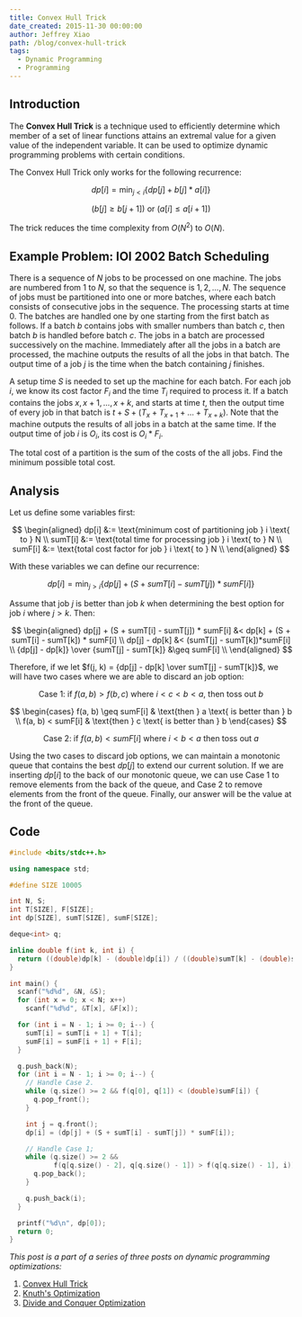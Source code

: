 ```yaml
---
title: Convex Hull Trick
date_created: 2015-11-30 00:00:00
author: Jeffrey Xiao
path: /blog/convex-hull-trick
tags:
  - Dynamic Programming
  - Programming
---
```


## Introduction

The **Convex Hull Trick** is a technique used to efficiently determine which member of a set of
linear functions attains an extremal value for a given value of the independent variable. It can be
used to optimize dynamic programming problems with certain conditions.

The Convex Hull Trick only works for the following recurrence:

$$
dp[i] = \min_{j < i}\left\{ dp[j] + b[j]*a[i] \right\}
$$

$$
(b[j] \geq b[j+1]) \text{ or } (a[i] \leq a[i+1])
$$

The trick reduces the time complexity from $O(N^2)$ to $O(N)$.

## Example Problem: IOI 2002 Batch Scheduling

There is a sequence of $N$ jobs to be processed on one machine. The jobs are numbered from $1$ to
$N$, so that the sequence is $1, 2, ..., N$. The sequence of jobs must be partitioned into one or
more batches, where each batch consists of consecutive jobs in the sequence. The processing starts
at time $0$. The batches are handled one by one starting from the first batch as follows. If a batch
$b$ contains jobs with smaller numbers than batch $c$, then batch $b$ is handled before batch $c$.
The jobs in a batch are processed successively on the machine. Immediately after all the jobs in a
batch are processed, the machine outputs the results of all the jobs in that batch. The output time
of a job $j$ is the time when the batch containing $j$ finishes.

A setup time $S$ is needed to set up the machine for each batch. For each job $i$, we know its cost
factor $F_i$ and the time $T_i$ required to process it. If a batch contains the jobs
$x, x+1, ..., x+k$, and starts at time $t$, then the output time of every job in that batch is
$t + S + (T_x + T_{x+1} + ... + T_{x+k})$. Note that the machine outputs the results of all jobs in
a batch at the same time. If the output time of job $i$ is $O_i$, its cost is $O_i * F_i$.

The total cost of a partition is the sum of the costs of the all jobs. Find the minimum possible
total cost.

## Analysis

Let us define some variables first:

$$
\begin{aligned}
  dp[i]   &:= \text{minimum cost of partitioning job } i \text{ to } N \\
  sumT[i] &:= \text{total time for processing job } i \text{ to } N    \\
  sumF[i] &:= \text{total cost factor for job } i \text{ to } N        \\
\end{aligned}
$$

With these variables we can define our recurrence:

$$
dp[i] = \min_{j > i}\{dp[j] + (S + sumT[i] - sumT[j]) * sumF[i]\}
$$

Assume that job $j$ is better than job $k$ when determining the best option for job $i$ where
$j >
k$. Then:

$$
\begin{aligned}
  dp[j] + (S + sumT[i] - sumT[j]) * sumF[i] &< dp[k] + (S + sumT[i] - sumT[k]) * sumF[i] \\
  dp[j] - dp[k]                             &< (sumT[j] - sumT[k])*sumF[i]               \\
  {dp[j] - dp[k]} \over {sumT[j] - sumT[k]} &\geq sumF[i]                                   \\
\end{aligned}
$$

Therefore, if we let $f(j, k) = {dp[j] - dp[k] \over sumT[j] - sumT[k]}$, we will have two cases
where we are able to discard an job option:

$$
\text{Case 1: if } f(a, b) > f(b, c) \text{ where } i < c < b < a \text{, then toss out } b
$$

$$
\begin{cases}
  f(a, b) \geq sumF[i] & \text{then } a \text{ is better than } b \\
  f(a, b) < sumF[i] & \text{then } c \text{ is better than } b
\end{cases}
$$

$$
\text{Case 2: if } f(a, b) < sumF[i] \text{ where } i < b < a \text{ then toss out } a
$$

Using the two cases to discard job options, we can maintain a monotonic queue that contains the best
$dp[j]$ to extend our current solution. If we are inserting $dp[i]$ to the back of our monotonic
queue, we can use Case 1 to remove elements from the back of the queue, and Case 2 to remove
elements from the front of the queue. Finally, our answer will be the value at the front of the
queue.

## Code

```cpp
#include <bits/stdc++.h>

using namespace std;

#define SIZE 10005

int N, S;
int T[SIZE], F[SIZE];
int dp[SIZE], sumT[SIZE], sumF[SIZE];

deque<int> q;

inline double f(int k, int i) {
  return ((double)dp[k] - (double)dp[i]) / ((double)sumT[k] - (double)sumT[i]);
}

int main() {
  scanf("%d%d", &N, &S);
  for (int x = 0; x < N; x++)
    scanf("%d%d", &T[x], &F[x]);

  for (int i = N - 1; i >= 0; i--) {
    sumT[i] = sumT[i + 1] + T[i];
    sumF[i] = sumF[i + 1] + F[i];
  }

  q.push_back(N);
  for (int i = N - 1; i >= 0; i--) {
    // Handle Case 2.
    while (q.size() >= 2 && f(q[0], q[1]) < (double)sumF[i]) {
      q.pop_front();
    }

    int j = q.front();
    dp[i] = (dp[j] + (S + sumT[i] - sumT[j]) * sumF[i]);

    // Handle Case 1;
    while (q.size() >= 2 &&
           f(q[q.size() - 2], q[q.size() - 1]) > f(q[q.size() - 1], i)) {
      q.pop_back();
    }

    q.push_back(i);
  }

  printf("%d\n", dp[0]);
  return 0;
}
```

_This post is a part of a series of three posts on dynamic programming optimizations:_

1. [Convex Hull Trick](/blog/convex-hull-trick)
2. [Knuth's Optimization](/blog/knuths-optimization)
3. [Divide and Conquer Optimization](/blog/divide-and-conquer-optimization)
